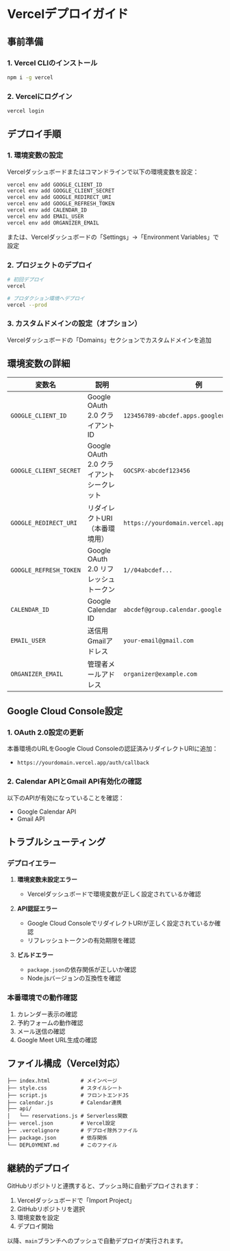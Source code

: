 # Vercelデプロイガイド

## 事前準備

### 1. Vercel CLIのインストール
```bash
npm i -g vercel
```

### 2. Vercelにログイン
```bash
vercel login
```

## デプロイ手順

### 1. 環境変数の設定

Vercelダッシュボードまたはコマンドラインで以下の環境変数を設定：

```bash
vercel env add GOOGLE_CLIENT_ID
vercel env add GOOGLE_CLIENT_SECRET
vercel env add GOOGLE_REDIRECT_URI
vercel env add GOOGLE_REFRESH_TOKEN
vercel env add CALENDAR_ID
vercel env add EMAIL_USER
vercel env add ORGANIZER_EMAIL
```

または、Vercelダッシュボードの「Settings」→「Environment Variables」で設定

### 2. プロジェクトのデプロイ

```bash
# 初回デプロイ
vercel

# プロダクション環境へデプロイ
vercel --prod
```

### 3. カスタムドメインの設定（オプション）

Vercelダッシュボードの「Domains」セクションでカスタムドメインを追加

## 環境変数の詳細

| 変数名 | 説明 | 例 |
|--------|------|-----|
| `GOOGLE_CLIENT_ID` | Google OAuth 2.0 クライアントID | `123456789-abcdef.apps.googleusercontent.com` |
| `GOOGLE_CLIENT_SECRET` | Google OAuth 2.0 クライアントシークレット | `GOCSPX-abcdef123456` |
| `GOOGLE_REDIRECT_URI` | リダイレクトURI（本番環境用） | `https://yourdomain.vercel.app/auth/callback` |
| `GOOGLE_REFRESH_TOKEN` | Google OAuth 2.0 リフレッシュトークン | `1//04abcdef...` |
| `CALENDAR_ID` | Google Calendar ID | `abcdef@group.calendar.google.com` |
| `EMAIL_USER` | 送信用Gmailアドレス | `your-email@gmail.com` |
| `ORGANIZER_EMAIL` | 管理者メールアドレス | `organizer@example.com` |

## Google Cloud Console設定

### 1. OAuth 2.0設定の更新

本番環境のURLをGoogle Cloud Consoleの認証済みリダイレクトURIに追加：
- `https://yourdomain.vercel.app/auth/callback`

### 2. Calendar APIとGmail API有効化の確認

以下のAPIが有効になっていることを確認：
- Google Calendar API
- Gmail API

## トラブルシューティング

### デプロイエラー

1. **環境変数未設定エラー**
   - Vercelダッシュボードで環境変数が正しく設定されているか確認

2. **API認証エラー**
   - Google Cloud ConsoleでリダイレクトURIが正しく設定されているか確認
   - リフレッシュトークンの有効期限を確認

3. **ビルドエラー**
   - `package.json`の依存関係が正しいか確認
   - Node.jsバージョンの互換性を確認

### 本番環境での動作確認

1. カレンダー表示の確認
2. 予約フォームの動作確認
3. メール送信の確認
4. Google Meet URL生成の確認

## ファイル構成（Vercel対応）

```
├── index.html          # メインページ
├── style.css           # スタイルシート
├── script.js           # フロントエンドJS
├── calendar.js         # Calendar連携
├── api/
│   └── reservations.js # Serverless関数
├── vercel.json         # Vercel設定
├── .vercelignore       # デプロイ除外ファイル
├── package.json        # 依存関係
└── DEPLOYMENT.md       # このファイル
```

## 継続的デプロイ

GitHubリポジトリと連携すると、プッシュ時に自動デプロイされます：

1. Vercelダッシュボードで「Import Project」
2. GitHubリポジトリを選択
3. 環境変数を設定
4. デプロイ開始

以降、`main`ブランチへのプッシュで自動デプロイが実行されます。